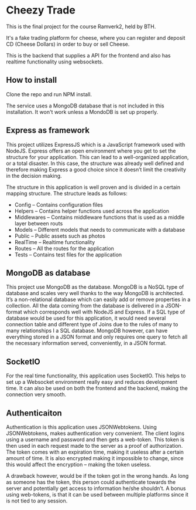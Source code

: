 Cheezy Trade
==============
This is the final project for the course Ramverk2, held by BTH. 

It's a fake trading platform for cheese, where you can register and deposit CD (Cheese Dollars) in order to buy or sell Cheese.

This is the backend that supplies a API for the frontend and also has realtime functionality using websockets.

How to install
-----------------------------
Clone the repo and run NPM install.

The service uses a MongoDB database that is not included in this installation. It won't work unless a MondoDB is set up properly.

Express as framework
-------------------------------
This project utilizes ExpressJS which is a JavaScript framework used with NodeJS. Express offers an open environment where you get to set the structure for your application. This can lead to a well-organized application, or a total disaster. In this case, the structure was already well defined and therefore making Express a good choice since it doesn’t limit the creativity in the decision making.

The structure in this application is well proven and is divided in a certain mapping structure. The structure leads as follows: 
* Config – Contains configuration files
* Helpers – Contains helper functions used across the application
* Middlewares – Contains middleware functions that is used as a middle layer between routs
* Models – Different models that needs to communicate with a database
* Public – Public assets such as photos
* RealTime – Realtime functionality
* Routes – All the routes for the application
* Tests – Contains test files for the application

MongoDB as database
-------------------------------------
This project use MongoDB as the database. MongoDB is a NoSQL type of database and scales very well thanks to the way MongoDB is architected. It’s a non-relational database which can easily add or remove properties in a collection. All the data coming from the database is delivered in a JSON-format which corresponds well with NodeJS and Express. If a SQL type of database would be used for this application, it would need several connection table and different type of Joins due to the rules of many to many relationships I a SQL database. MongoDB however, can have everything stored in a JSON format and only requires one query to fetch all the necessary information served, conveniently, in a JSON format.

SocketIO
------------------------------------
For the real time functionality, this application uses SocketIO. This helps to set up a Websocket environment really easy and reduces development time. It can also be used on both the frontend and the backend, making the connection very smooth.

Authenticaiton
----------------------------
Authentication is this application uses JSONWebtokens. Using JSONWebtokens, makes authentication very convenient. The client logins using a username and password and then gets a web-token. This token is then used in each request made to the server as a proof of authorization. The token comes with an expiration time, making it useless after a certain amount of time. It is also encrypted making it impossible to change, since this would affect the encryption – making the token useless.

A drawback however, would be if the token got in the wrong hands. As long as someone has the token, this person could authenticate towards the server and potentially get access to information he/she shouldn’t. A bonus using web-tokens, is that it can be used between multiple platforms since it is not tied to any session.
